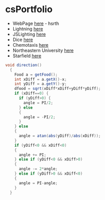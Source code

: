 # csPortfolio

* WebPage [here](https://votoa.github.io/VotoTestWebPage/Testpage.html)
      - hsrth
* Lightning [here](https://votoa.github.io/lightning2/)
* JSLighting [here](https://votoa.github.io/lightning2/LightningP5/index.html)
* Dice [here](https://votoa.github.io/dice3/)
* Chemotaxis [here](https://votoa.github.io/chemotaxis4/)
* Northeastern University [here](https://docs.google.com/presentation/d/e/2PACX-1vRSWhHeVxREhqrWZYRBTPLhoSAa4oWYVoTR_yrK4-zmqprpj5gXilt8YTGcdqJFN1u6k2PypLda1qIM/pub?start=true&loop=true&delayms=15000)
* Starfield [here](https://votoa.github.io/starfield5)

```Java
void direction()
  {
    Food a = getFood();
    int xDiff = a.getX()-x;
    int yDiff = a.getY()-y;
    dfood = sqrt(xDiff*xDiff+yDiff*yDiff);
    if (xDiff==0) {
      if (yDiff>0) {
        angle = PI/2;
      } else
      {
        angle = -PI/2;
      }
    } else
    {
      angle = atan(abs(yDiff)/abs(xDiff));
    }
    if (yDiff<0 && xDiff<0)
    {
      angle += PI;
    } else if (yDiff<0 && xDiff>0)
    {
      angle -= 2*angle;
    } else if (yDiff>0 && xDiff<0)
    {
      angle = PI-angle;
    }
  }
```
